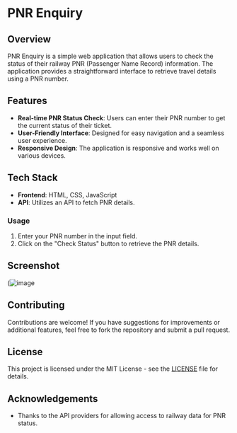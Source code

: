 
# PNR Enquiry

## Overview
PNR Enquiry is a simple web application that allows users to check the status of their railway PNR (Passenger Name Record) information. The application provides a straightforward interface to retrieve travel details using a PNR number.

## Features
- **Real-time PNR Status Check**: Users can enter their PNR number to get the current status of their ticket.
- **User-Friendly Interface**: Designed for easy navigation and a seamless user experience.
- **Responsive Design**: The application is responsive and works well on various devices.

## Tech Stack
- **Frontend**: HTML, CSS, JavaScript
- **API**: Utilizes an API to fetch PNR details.


### Usage
1. Enter your PNR number in the input field.
2. Click on the "Check Status" button to retrieve the PNR details.

## Screenshot
(![image](https://github.com/user-attachments/assets/8b52b224-9539-47a0-a585-500f90b2db4b)


## Contributing
Contributions are welcome! If you have suggestions for improvements or additional features, feel free to fork the repository and submit a pull request.

## License
This project is licensed under the MIT License - see the [LICENSE](LICENSE) file for details.

## Acknowledgements
- Thanks to the API providers for allowing access to railway data for PNR status.
